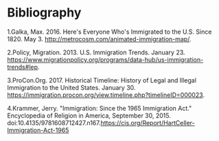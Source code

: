# Bibliography

1.Galka, Max. 2016. Here's Everyone Who's Immigrated to the U.S. Since 1820. May 3. http://metrocosm.com/animated-immigration-map/.

2.Policy, Migration. 2013. U.S. Immigration Trends. January 23. https://www.migrationpolicy.org/programs/data-hub/us-immigration-trends#lep.

3.ProCon.Org. 2017. Historical Timeline: History of Legal and Illegal Immigration to the United States. January 30. https://immigration.procon.org/view.timeline.php?timelineID=000023.

4.Krammer, Jerry. "Immigration: Since the 1965 Immigration Act." Encyclopedia of Religion in America, September 30, 2015. doi:10.4135/9781608712427.n167.https://cis.org/Report/HartCeller-Immigration-Act-1965

